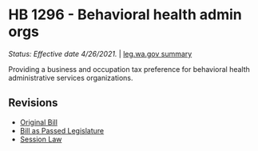 # HB 1296 - Behavioral health admin orgs
*Status: Effective date 4/26/2021.* | [leg.wa.gov summary](https://app.leg.wa.gov/billsummary?BillNumber=1296&Year=2021)

Providing a business and occupation tax preference for behavioral health administrative services organizations.

## Revisions
* [Original Bill](1/)
* [Bill as Passed Legislature](1/)
* [Session Law](1/)